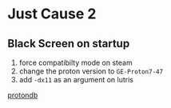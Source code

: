 # Just Cause 2

##  Black Screen on startup

1. force compatibilty mode on steam
2. change the proton version to `GE-Proton7-47`
3. add `-dx11` as an argument on lutris

[protondb](https://www.protondb.com/app/8190)
